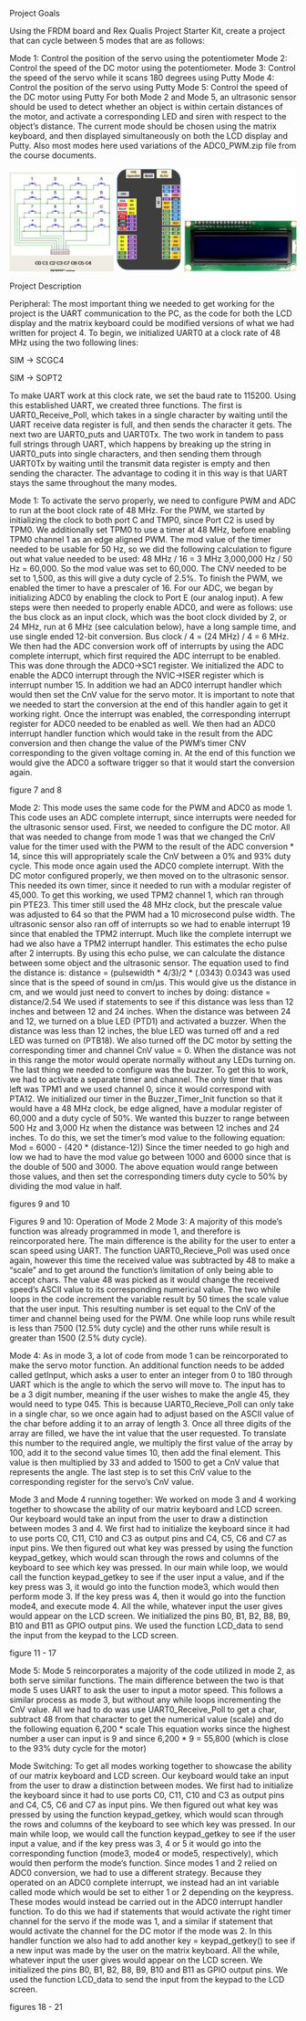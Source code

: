 Project Goals

Using the FRDM board and Rex Qualis Project Starter Kit, create a project that can cycle between 5 modes that are as follows:

Mode 1: ​Control the position of the servo using the potentiometer
Mode 2: ​Control the speed of the DC motor using the potentiometer.
Mode 3: ​Control the speed of the servo while it scans 180 degrees using Putty
Mode 4: ​Control the position of the servo using Putty
Mode 5: ​Control the speed of the DC motor using Putty
For both Mode 2 and Mode 5, an ultrasonic sensor should be used to detect whether an object is within certain distances of the motor, and activate a corresponding LED and siren with respect to the object’s distance. The current mode should be chosen using the matrix keyboard, and then displayed simultaneously on both the LCD display and Putty. Also most modes here used variations of the ADC0_PWM.zip file from the course documents.

![Diagram of board](photos/diagram%20of%20board.png)

Project Description

Peripheral: ​The most important thing we needed to get working for the project is the UART communication to the PC, as the code for both the LCD display and the matrix keyboard could be modified versions of what we had written for project 4. To begin, we initialized UART0 at a clock rate of 48 MHz using the two following lines:

SIM -> SCGC4

SIM -> SOPT2

To make UART work at this clock rate, we set the baud rate to 115200. Using this established UART, we created three functions. The first is UART0_Receive_Poll, which takes in a single character by waiting until the UART receive data register is full, and then sends the character it gets. The next two are UART0_puts and UART0Tx. The two work in tandem to pass full strings through UART, which happens by breaking up the string in UART0_puts into single characters, and then sending them through UART0Tx by waiting until the transmit data register is empty and then sending the character. The advantage to coding it in this way is that UART stays the same throughout the many modes.


Mode 1: To activate the servo properly, we need to configure PWM and ADC to run at the boot
clock rate of 48 MHz. For the PWM, we started by initializing the clock to both port C and TMP0,
since Port C2 is used by TPM0. We additionally set TPM0 to use a timer at 48 MHz, before
enabling TPM0 channel 1 as an edge aligned PWM. The mod value of the timer needed to be
usable for 50 Hz, so we did the following calculation to figure out what value needed to be used:
48 MHz / 16 = 3 MHz
3,000,000 Hz / 50 Hz = 60,000.
So the mod value was set to 60,000. The CNV needed to be set to 1,500, as this will give a duty
cycle of 2.5%. To finish the PWM, we enabled the timer to have a prescaler of 16. For our ADC,
we began by initializing ADC0 by enabling the clock to Port E (our analog input). A few steps
were then needed to properly enable ADC0, and were as follows: use the bus clock as an input
clock, which was the boot clock divided by 2, or 24 MHz, run at 6 MHz (see calculation below),
have a long sample time, and use single ended 12-bit conversion.
Bus clock / 4 = (24 MHz) / 4 = 6 MHz.
We then had the ADC conversion work off of interrupts by using the ADC complete interrupt,
which first required the ADC interrupt to be enabled. This was done through the ADC0->SC1
register. We initialized the ADC to enable the ADC0 interrupt through the NVIC->ISER register
which is interrupt number 15. In addition we had an ADC0 interrupt handler which would then
set the CnV value for the servo motor. It is important to note that we needed to start the
conversion at the end of this handler again to get it working right. Once the interrupt was
enabled, the corresponding interrupt register for ADC0 needed to be enabled as well. We then
had an ADC0 interrupt handler function which would take in the result from the ADC conversion
and then change the value of the PWM’s timer CNV corresponding to the given voltage coming
in. At the end of this function we would give the ADC0 a software trigger so that it would start
the conversion again.



figure 7 and 8


Mode 2: This mode uses the same code for the PWM and ADC0 as mode 1. This code uses an
ADC complete interrupt, since interrupts were needed for the ultrasonic sensor used. First, we
needed to configure the DC motor. All that was needed to change from mode 1 was that we
changed the CnV value for the timer used with the PWM to the result of the ADC conversion *
14, since this will appropriately scale the CnV between a 0% and 93% duty cycle. This mode
once again used the ADC0 complete interrupt. With the DC motor configured properly, we then
moved on to the ultrasonic sensor. This needed its own timer, since it needed to run with a
modular register of 45,000. To get this working, we used TPM2 channel 1, which ran through
pin PTE23. This timer still used the 48 MHz clock, but the prescale value was adjusted to 64 so
that the PWM had a 10 microsecond pulse width. The ultrasonic sensor also ran off of interrupts
so we had to enable interrupt 19 since that enabled the TPM2 interrupt. Much like the complete
interrupt we had we also have a TPM2 interrupt handler. This estimates the echo pulse after 2
interrupts. By using this echo pulse, we can calculate the distance between some object and the
ultrasonic sensor. The equation used to find the distance is:
distance = (pulsewidth * 4/3)/2 * (.0343)
0.0343 was used since that is the speed of sound in cm/μs. This would give us the distance in
cm, and we would just need to convert to inches by doing:
distance = distance/2.54
We used if statements to see if this distance was less than 12 inches and between 12 and 24
inches. When the distance was between 24 and 12, we turned on a blue LED (PTD1) and
activated a buzzer. When the distance was less than 12 inches, the blue LED was turned off
and a red LED was turned on (PTB18). We also turned off the DC motor by setting the
corresponding timer and channel CnV value = 0. When the distance was not in this range the
motor would operate normally without any LEDs turning on. The last thing we needed to
configure was the buzzer. To get this to work, we had to activate a separate timer and channel.
The only timer that was left was TPM1 and we used channel 0, since it would correspond with
PTA12. We initialized our timer in the Buzzer_Timer_Init function so that it would have a 48 MHz
clock, be edge aligned, have a modular register of 60,000 and a duty cycle of 50%. We wanted
this buzzer to range between 500 Hz and 3,000 Hz when the distance was between 12 inches
and 24 inches. To do this, we set the timer’s mod value to the following equation:
Mod = 6000 - (420 * (distance-12))
Since the timer needed to go high and low we had to have the mod value go between 1000 and
6000 since that is the double of 500 and 3000. The above equation would range between those
values, and then set the corresponding timers duty cycle to 50% by dividing the mod value in
half.


figures 9 and 10


Figures 9 and 10: Operation of Mode 2
Mode 3: A majority of this mode’s function was already programmed in mode 1, and therefore is
reincorporated here. The main difference is the ability for the user to enter a scan speed using
UART. The function UART0_Recieve_Poll was used once again, however this time the received
value was subtracted by 48 to make a “scale” and to get around the function’s limitation of only
being able to accept chars. The value 48 was picked as it would change the received speed’s
ASCII value to its corresponding numerical value. The two while loops in the code increment the
variable result by 50 times the scale value that the user input. This resulting number is set
equal to the CnV of the timer and channel being used for the PWM. One while loop runs while
result is less than 7500 (12.5% duty cycle) and the other runs while result is greater than 1500
(2.5% duty cycle).

Mode 4: As in mode 3, a lot of code from mode 1 can be reincorporated to make the servo
motor function. An additional function needs to be added called getInput, which asks a user to
enter an integer from 0 to 180 through UART which is the angle to which the servo will move to.
The input has to be a 3 digit number, meaning if the user wishes to make the angle 45, they
would need to type 045. This is because UART0_Recieve_Poll can only take in a single char,
so we once again had to adjust based on the ASCII value of the char before adding it to an
array of length 3. Once all three digits of the array are filled, we have the int value that the user
requested. To translate this number to the required angle, we multiply the first value of the array
by 100, add it to the second value times 10, then add the final element. This value is then
multiplied by 33 and added to 1500 to get a CnV value that represents the angle. The last step
is to set this CnV value to the corresponding register for the servo’s CnV value.

Mode 3 and Mode 4 running together: We worked on mode 3 and 4 working together to
showcase the ability of our matrix keyboard and LCD screen. Our keyboard would take an input
from the user to draw a distinction between modes 3 and 4. We first had to initialize the
keyboard since it had to use ports C0, C11, C10 and C3 as output pins and C4, C5, C6 and C7
as input pins. We then figured out what key was pressed by using the function keypad_getkey,
which would scan through the rows and columns of the keyboard to see which key was pressed.
In our main while loop, we would call the function keypad_getkey to see if the user input a
value, and if the key press was 3, it would go into the function mode3, which would then perform
mode 3. If the key press was 4, then it would go into the function mode4, and execute mode 4.
All the while, whatever input the user gives would appear on the LCD screen. We initialized the
pins B0, B1, B2, B8, B9, B10 and B11 as GPIO output pins. We used the function LCD_data to
send the input from the keypad to the LCD screen.


figure 11 - 17

Mode 5: Mode 5 reincorporates a majority of the code utilized in mode 2, as both serve similar
functions. The main difference between the two is that mode 5 uses UART to ask the user to
input a motor speed. This follows a similar process as mode 3, but without any while loops
incrementing the CnV value. All we had to do was use UART0_Receive_Poll to get a char,
subtract 48 from that character to get the numerical value (scale) and do the following equation
6,200 * scale
This equation works since the highest number a user can input is 9 and since 6,200 * 9 =
55,800 (which is close to the 93% duty cycle for the motor)




Mode Switching: ​To get all modes working together to showcase the ability of our matrix keyboard and LCD screen. Our keyboard would take an input from the user to draw a distinction between modes. We first had to initialize the keyboard since it had to use ports C0, C11, C10 and C3 as output pins and C4, C5, C6 and C7 as input pins. We then figured out what key was pressed by using the function keypad_getkey, which would scan through the rows and columns of the keyboard to see which key was pressed. In our main while loop, we would call the function keypad_getkey to see if the user input a value, and if the key press was 3, 4 or 5 it would go into the corresponding function (mode3, mode4 or mode5, respectively), which would then perform the mode’s function. Since modes 1 and 2 relied on ADC0 conversion, we had to use a different strategy. Because they operated on an ADC0 complete interrupt, we instead had an int variable called mode which would be set to either 1 or 2 depending on the keypress. These modes would instead be carried out in the ADC0 interrupt handler function. To do this we had if statements that would activate the right timer channel for the servo if the mode was 1, and a similar if statement that would activate the channel for the DC motor if the mode was 2. In this handler function we also had to add another key = keypad_getkey() to see if a new input was made by the user on the matrix keyboard. All the while, whatever input the user gives would appear on the LCD screen. We initialized the pins B0, B1, B2, B8, B9, B10 and B11 as GPIO output pins. We used the function LCD_data to send the input from the keypad to the LCD screen.


figures 18 - 21

